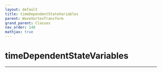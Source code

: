 ```yaml
---
layout: default
title: timeDependentStateVariables
parent: WaveVortexTransform
grand_parent: Classes
nav_order: 148
mathjax: true
---
```


#  timeDependentStateVariables




---

